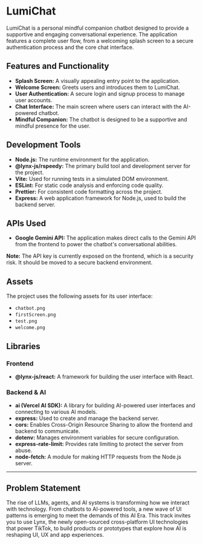 # LumiChat

LumiChat is a personal mindful companion chatbot designed to provide a supportive and engaging conversational experience. The application features a complete user flow, from a welcoming splash screen to a secure authentication process and the core chat interface.

## Features and Functionality

- **Splash Screen:** A visually appealing entry point to the application.
- **Welcome Screen:** Greets users and introduces them to LumiChat.
- **User Authentication:** A secure login and signup process to manage user accounts.
- **Chat Interface:** The main screen where users can interact with the AI-powered chatbot.
- **Mindful Companion:** The chatbot is designed to be a supportive and mindful presence for the user.

## Development Tools

- **Node.js:** The runtime environment for the application.
- **@lynx-js/rspeedy:** The primary build tool and development server for the project.
- **Vite:** Used for running tests in a simulated DOM environment.
- **ESLint:** For static code analysis and enforcing code quality.
- **Prettier:** For consistent code formatting across the project.
- **Express:** A web application framework for Node.js, used to build the backend server.

## APIs Used

- **Google Gemini API:** The application makes direct calls to the Gemini API from the frontend to power the chatbot's conversational abilities.

**Note:** The API key is currently exposed on the frontend, which is a security risk. It should be moved to a secure backend environment.

## Assets

The project uses the following assets for its user interface:

- `chatbot.png`
- `firstScreen.png`
- `test.png`
- `welcome.png`

## Libraries

### Frontend

- **@lynx-js/react:** A framework for building the user interface with React.

### Backend & AI

- **ai (Vercel AI SDK):** A library for building AI-powered user interfaces and connecting to various AI models.
- **express:** Used to create and manage the backend server.
- **cors:** Enables Cross-Origin Resource Sharing to allow the frontend and backend to communicate.
- **dotenv:** Manages environment variables for secure configuration.
- **express-rate-limit:** Provides rate limiting to protect the server from abuse.
- **node-fetch:** A module for making HTTP requests from the Node.js server.

---

## Problem Statement
The rise of LLMs, agents, and AI systems is transforming how we interact with technology. From chatbots to AI-powered tools, a new wave of UI patterns is emerging to meet the demands of this AI Era.
This track invites you to use Lynx, the newly open-sourced cross-platform UI technologies that power TikTok, to build products or prototypes that explore how AI is reshaping UI, UX and app experiences.
